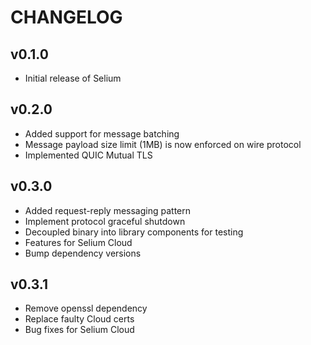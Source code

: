 # CHANGELOG

## v0.1.0

- Initial release of Selium

## v0.2.0

- Added support for message batching
- Message payload size limit (1MB) is now enforced on wire protocol
- Implemented QUIC Mutual TLS

## v0.3.0

- Added request-reply messaging pattern
- Implement protocol graceful shutdown
- Decoupled binary into library components for testing
- Features for Selium Cloud
- Bump dependency versions

## v0.3.1

- Remove openssl dependency
- Replace faulty Cloud certs
- Bug fixes for Selium Cloud
